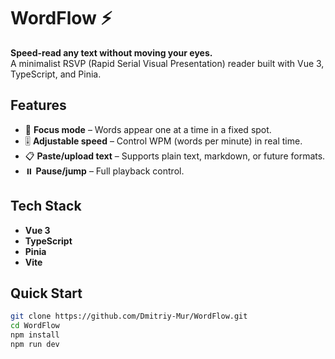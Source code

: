 # WordFlow ⚡

**Speed-read any text without moving your eyes.**  
A minimalist RSVP (Rapid Serial Visual Presentation) reader built with Vue 3, TypeScript, and Pinia.



## Features

- 📌 **Focus mode** – Words appear one at a time in a fixed spot.
- 🎚️ **Adjustable speed** – Control WPM (words per minute) in real time.
- 📋 **Paste/upload text** – Supports plain text, markdown, or future formats.
- ⏸️ **Pause/jump** – Full playback control.

## Tech Stack

- **Vue 3**
- **TypeScript**
- **Pinia**
- **Vite**

## Quick Start

```bash
git clone https://github.com/Dmitriy-Mur/WordFlow.git
cd WordFlow
npm install
npm run dev
```
